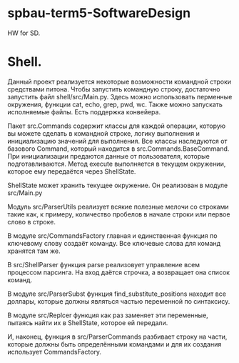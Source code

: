 # spbau-term5-SoftwareDesign
HW for SD.

# Shell.
Данный проект реализуется некоторые возможности командной строки средствами питона. Чтобы запустить командную строку, достаточно запустить файл shell/src/Main.py. Здесь можно использовать перменные окружения, функции cat, echo, grep, pwd, wc. Также можно запускать исполняемые файлы. Есть поддержка конвейера.

Пакет src.Commands содержит классы для каждой операции, которую вы можете сделать в командной строке, логику выполнения и инициализацию значений для выполнения. Все классы наследуются от базового Command, который находится в src.Commands.BaseCommand. При инициализации предаются данные от пользователя, которые подготавливаются. Метод execute выполняется в текущем окружении, которое ему передаётся через ShellState.

ShellState может хранить текущее окружение. Он реализован в модуле src/Main.py

Модуль src/ParserUtils реализует всякие полезные мелочи со строками такие как, к примеру, количество пробелов в начале строки или первое слово в строке.

В модуле src/CommandsFactory главная и единственная функция по ключевому слову создаёт команду. Все ключевые слова для команд хранятся там же.

В src/ShellParser функция parse реализовует управление всем процессом парсинга. На вход даётся строчка, а возвращает она список команд.

В модуле src/ParserSubst функция find_substitute_positions находит все доллары, которые должны являться частью переменной по синтаксису.

В модуле src/Replcer функция как раз заменяет эти переменные, пытаясь найти их в ShellState, которое ей передали.

И, наконец, функция в src/ParserCommands разбивает строку на части, которые должны быть определёнными командами и для их создания использует CommandsFactory.
